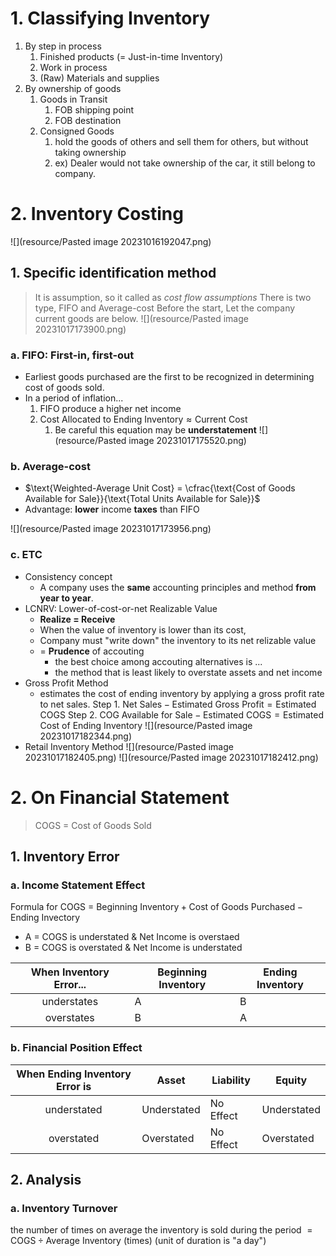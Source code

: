 
# 1. Classifying Inventory

1.  By step in process
	1. Finished products (= Just-in-time Inventory)
	2. Work in process
	3. (Raw) Materials and supplies
2. By ownership of goods 
	1. Goods in Transit
		1. FOB shipping point
		2. FOB destination
	2. Consigned Goods
		1. hold the goods of others and sell them for others, but without taking ownership
		2. ex) Dealer would not take ownership of the car, it still belong to company.

# 2. Inventory Costing

![](resource/Pasted image 20231016192047.png)

## 1. Specific identification method

> It is assumption, so it called as *cost flow assumptions*
> There is two type, FIFO and Average-cost
> Before the start, Let the company current goods are below. 
> ![](resource/Pasted image 20231017173900.png)

### a. FIFO: First-in, first-out
- Earliest goods purchased are the first to be recognized in determining cost of goods sold.
- In a period of inflation...
	1. FIFO produce a higher net income
	2. $\text{ Cost Allocated to Ending Inventory} \approx \text{Current Cost}$
		1. Be careful this equation may be **understatement**
	![](resource/Pasted image 20231017175520.png)

### b. Average-cost
- $\text{Weighted-Average Unit Cost} = \cfrac{\text{Cost of Goods Available for Sale}}{\text{Total Units Available for Sale}}$
- Advantage: **lower** income **taxes** than FIFO

![](resource/Pasted image 20231017173956.png)


### c. ETC
- Consistency concept
	- A company uses the **same** accounting principles and method **from year to year**.
- LCNRV: Lower-of-cost-or-net Realizable Value 
	- **Realize = Receive**
	- When the value of inventory is lower than its cost,
	- Company must "write down" the inventory to its net relizable value
	- = **Prudence** of accouting
		- the best choice among accouting alternatives is ...
		- the method that is least likely to overstate assets and net income
- Gross Profit Method
	- estimates the cost of ending inventory by applying a gross profit rate to net sales.
		Step 1.  $\text{Net Sales} - \text{Estimated Gross Profit} = \text{Estimated COGS}$
		Step 2. $\text{COG Available for Sale} - \text{Estimated COGS} = \text{Estimated Cost of Ending Inventory}$ ![](resource/Pasted image 20231017182344.png)
- Retail Inventory Method
	![](resource/Pasted image 20231017182405.png)
	![](resource/Pasted image 20231017182412.png)

# 2. On Financial Statement

> COGS = Cost of Goods Sold
## 1. Inventory Error

### a. Income Statement Effect

Formula for COGS = $\text{Beginning Inventory} + \text{Cost of Goods Purchased} - \text{Ending Invectory}$

- A = COGS is understated & Net Income is overstaed
- B = COGS is overstated  & Net Income is understated

| When Inventory Error... | Beginning Inventory | Ending Inventory |
|:-----------------------:|---------------------|------------------|
|       understates       | A                   | B                |
|        overstates        | B                   | A                |

### b. Financial Position Effect

| When Ending Inventory Error is | Asset       | Liability | Equity      |
|:------------------------------:|-------------|-----------|-------------|
|           understated          | Understated | No Effect | Understated |
|           overstated           | Overstated  | No Effect | Overstated  |



## 2. Analysis

### a. Inventory Turnover
the number of times on average the inventory is sold during the period
$= \text{COGS} \div \text{Average Inventory}$ (times)
(unit of duration is "a day")